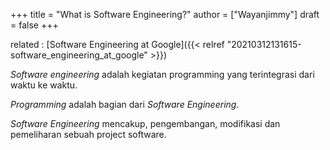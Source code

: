 +++
title = "What is Software Engineering?"
author = ["Wayanjimmy"]
draft = false
+++

related
: [Software Engineering at Google]({{< relref "20210312131615-software_engineering_at_google" >}})

_Software engineering_ adalah kegiatan programming yang terintegrasi dari waktu ke waktu.

_Programming_ adalah bagian dari _Software Engineering_.

_Software Engineering_ mencakup, pengembangan, modifikasi dan pemeliharan sebuah project software.
